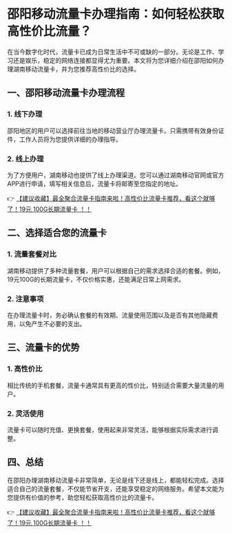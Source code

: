 # 邵阳移动流量卡办理指南：如何轻松获取高性价比流量？

在当今数字化时代，流量卡已成为日常生活中不可或缺的一部分。无论是工作、学习还是娱乐，稳定的网络连接都显得尤为重要。本文将为您详细介绍在邵阳如何办理湖南移动流量卡，并为您推荐高性价比的选择。

## 一、邵阳移动流量卡办理流程

### 1. 线下办理
邵阳地区的用户可以选择前往当地的移动营业厅办理流量卡。只需携带有效身份证件，工作人员将为您提供详细的办理指导。

### 2. 线上办理
为了方便用户，湖南移动也提供了线上办理渠道。您可以通过湖南移动官网或官方APP进行申请，填写相关信息后，流量卡将邮寄至您指定的地址。

👉 [【建议收藏】最全聚合流量卡指南来啦！高性价比流量卡推荐，看这个就够了！19元 100G长期流量卡 ！！](https://bit.ly/Liuliangka)

## 二、选择适合您的流量卡

### 1. 流量套餐对比
湖南移动提供了多种流量套餐，用户可以根据自己的需求选择合适的套餐。例如，19元100G的长期流量卡，不仅价格实惠，还能满足日常上网需求。

### 2. 注意事项
在办理流量卡时，务必确认套餐的有效期、流量使用范围以及是否有其他隐藏费用，以免产生不必要的支出。

## 三、流量卡的优势

### 1. 高性价比
相比传统的手机套餐，流量卡通常具有更高的性价比，特别适合需要大量流量的用户。

### 2. 灵活使用
流量卡可以随时充值、更换套餐，使用起来非常灵活，能够根据实际需求进行调整。

## 四、总结

在邵阳办理湖南移动流量卡非常简单，无论是线下还是线上，都能轻松完成。选择适合自己的流量套餐，不仅能节省开支，还能享受稳定的网络服务。希望本文能为您提供有价值的参考，助您轻松获取高性价比的流量卡。

👉 [【建议收藏】最全聚合流量卡指南来啦！高性价比流量卡推荐，看这个就够了！19元 100G长期流量卡 ！！](https://bit.ly/Liuliangka)